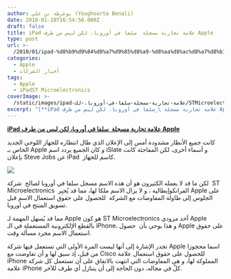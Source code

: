 ```yaml
---
author: يوغرطة بن علي (Youghourta Benali)
date: 2010-01-28T16:54:56.000Z
draft: false
title: iPad علامة تجارية مسجلة  سلفا في أوروبا، لكن ليس من طرف Apple
type: post
url: >-
  /2010/01/ipad-%d8%b9%d9%84%d8%a7%d9%85%d8%a9-%d8%aa%d8%ac%d8%a7%d8%b1%d9%8a%d8%a9-%d9%85%d8%b3%d8%ac%d9%84%d8%a9-%d8%b3%d9%84%d9%81%d8%a7-%d9%81%d9%8a-%d8%a3%d9%88%d8%b1%d9%88%d8%a8%d8%a7%d8%8c-%d9%84%d9%83/
categories:
  - Apple
  - أخبار الشركات
tags:
  - Apple
  - iPadST Microelectronics
coverImage: >-
  /static/images/ipad-علامة-تجارية-مسجلة-سلفا-في-أوروبا،-لك/STMicroelectronics-Logo-300x174.png
excerpt: "[**iPad علامة تجارية مسجلة \_سلفا في أوروبا، لكن ليس من طرف Apple**](https://www.it-scoop.com/2010/01/ipad-%d8%b9%d9%84%d8%a7%d9%85%d8%a9-%d8%aa%d8%ac%d8%a7%d8%b1%d9%8a%d8%a9-%d9%85%d8%b3%d8%ac%d9%84%d8%a9-%d8%b3%d9%84%d9%81%d8%a7-%d9%81%d9%8a-%d8%a3%d9%88%d8%b1%d9%88%d8%a8%d8%a7%d8%8c-%d9%84%d9%83/)\n\nكانت جميع الأنظار مشدودة أمس إلى الإعلان الذي طال انتظاره للجهاز اللوحي الجديد الخاص بـ Apple و كان الجميع يردد اسم iSlate و أسماء أخرى، لكن المفاجئة كانت بإعلان"
---
```

[**iPad علامة تجارية مسجلة  سلفا في أوروبا، لكن ليس من طرف Apple**](https://www.it-scoop.com/2010/01/ipad-%d8%b9%d9%84%d8%a7%d9%85%d8%a9-%d8%aa%d8%ac%d8%a7%d8%b1%d9%8a%d8%a9-%d9%85%d8%b3%d8%ac%d9%84%d8%a9-%d8%b3%d9%84%d9%81%d8%a7-%d9%81%d9%8a-%d8%a3%d9%88%d8%b1%d9%88%d8%a8%d8%a7%d8%8c-%d9%84%d9%83/)

كانت جميع الأنظار مشدودة أمس إلى الإعلان الذي طال انتظاره للجهاز اللوحي الجديد الخاص بـ Apple و كان الجميع يردد اسم iSlate و أسماء أخرى، لكن المفاجئة كانت بإعلان Steve Jobs عن iPad  كاسم للجهاز.

![](/static/images/ipad-علامة-تجارية-مسجلة-سلفا-في-أوروبا،-لك/STMicroelectronics-Logo-300x174.png)

لكن ما قد لا يعمله الكثيرون هو أن هذه الاسم مسجل سلفا في أوروبا لصالح  شركة  ST Microelectronics  الفرانكوإيطالية ، و لا يزال الاسم ملكا لها، مما قد يُجبِر Apple على الجلوس إلى طاولة المفاوضات مع الشركة  للحصول على حقوق استعمال الاسم قبل تسويق المنتج في أوروبا.

مما قد يُسهل المهمة لـ Apple هو كون ST Microelectronics أحد مزودي Apple بالقطع الإلكترونية المستعملة في الـ iPhone، و هذا يوحي بأن  حصول Apple على حقوق استعمال الاسم مجرد مسألة وقت.

تجدر الإشارة إلى أنها ليست المرة الأولى التي تستعمل فيها شركة Apple اسما محجوزا من قبل، إذ سبق لها و أن تفاوضت مع Cisco للحصول على حقوق استعمال علامة iPhone المملوكة لها، و هي المفاوضات التي انتهت بالاتفاق على أن تستعمل كل شركة علامة iPhone كلٌ في مجاله، دون الحاجة إلى أن يتنازل أي طرف للآخر.
